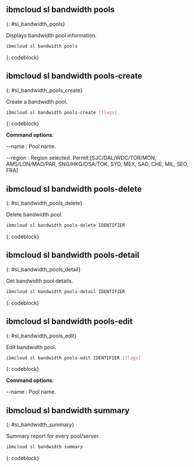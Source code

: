


## ibmcloud sl bandwidth pools
{: #sl_bandwidth_pools}

Displays bandwidth pool information.



```bash
ibmcloud sl bandwidth pools
```
{: codeblock}


## ibmcloud sl bandwidth pools-create
{: #sl_bandwidth_pools_create}

Create a bandwidth pool.



```bash
ibmcloud sl bandwidth pools-create [flags]
```
{: codeblock}


**Command options**:

--name
:    Pool name.

--region
:    Region selected. Permit:[SJC/DAL/WDC/TOR/MON, AMS/LON/MAD/PAR, SNG/HKG/OSA/TOK, SYD, MEX, SAO, CHE, MIL, SEO, FRA]

## ibmcloud sl bandwidth pools-delete
{: #sl_bandwidth_pools_delete}

Delete bandwidth pool. 



```bash
ibmcloud sl bandwidth pools-delete IDENTIFIER
```
{: codeblock}


## ibmcloud sl bandwidth pools-detail
{: #sl_bandwidth_pools_detail}

Get bandwidth pool details.



```bash
ibmcloud sl bandwidth pools-detail IDENTIFIER
```
{: codeblock}


## ibmcloud sl bandwidth pools-edit
{: #sl_bandwidth_pools_edit}

Edit bandwidth pool.



```bash
ibmcloud sl bandwidth pools-edit IDENTIFIER [flags]
```
{: codeblock}


**Command options**:

--name
:    Pool name.

## ibmcloud sl bandwidth summary
{: #sl_bandwidth_summary}

Summary report for every pool/server.



```bash
ibmcloud sl bandwidth summary
```
{: codeblock}

